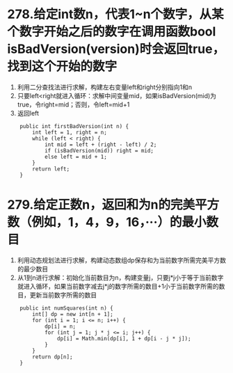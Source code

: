# 278.给定int数n，代表1~n个数字，从某个数字开始之后的数字在调用函数bool isBadVersion(version)时会返回true，找到这个开始的数字
1. 利用二分查找法进行求解，构建左右变量left和right分别指向1和n
2. 只要left<right就进入循环：求解中间变量mid，如果isBadVersion(mid)为true，令right=mid；否则，令left=mid+1
3. 返回left
```
    public int firstBadVersion(int n) {
        int left = 1, right = n;
        while (left < right) {
            int mid = left + (right - left) / 2;
            if (isBadVersion(mid)) right = mid;
            else left = mid + 1;
        }
        return left;
    }
```

# 279.给定正数n，返回和为n的完美平方数（例如，1，4，9，16，···）的最小数目
1. 利用动态规划法进行求解，构建动态数组dp保存和为当前数字所需完美平方数的最少数目
2. 从1到n进行求解：初始化当前数目为n，构建变量j，只要j\*j小于等于当前数字就进入循环，如果当前数字减去j\*j的数字所需的数目+1小于当前数字所需的数目，更新当前数字所需的数目
```
    public int numSquares(int n) {
        int[] dp = new int[n + 1];
        for (int i = 1; i <= n; i++) {
            dp[i] = n;
            for (int j = 1; j * j <= i; j++) {
                dp[i] = Math.min(dp[i], 1 + dp[i - j * j]);
            }
        }
        return dp[n];
    }
```
